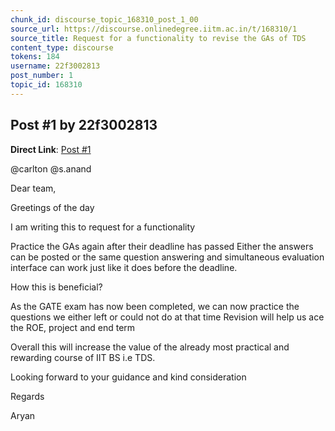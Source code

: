 ```yaml
---
chunk_id: discourse_topic_168310_post_1_00
source_url: https://discourse.onlinedegree.iitm.ac.in/t/168310/1
source_title: Request for a functionality to revise the GAs of TDS
content_type: discourse
tokens: 184
username: 22f3002813
post_number: 1
topic_id: 168310
---
```


## Post #1 by 22f3002813

**Direct Link**: [Post #1](https://discourse.onlinedegree.iitm.ac.in/t/168310/1)

@carlton @s.anand

Dear team,

Greetings of the day

I am writing this to request for a functionality

Practice the GAs again after their deadline has passed
Either the answers can be posted or the same question answering and simultaneous evaluation interface can work just like it does before the deadline.

How this is beneficial?

As the GATE exam has now been completed, we can now practice the questions we either left or could not do at that time
Revision will help us ace the ROE, project and end term

Overall this will increase the value of the already most practical and rewarding course of IIT BS i.e TDS.

Looking forward to your guidance and kind consideration

Regards

Aryan
